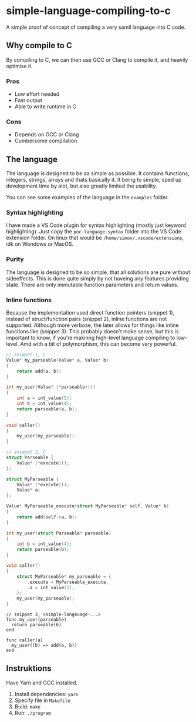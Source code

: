 # simple-language-compiling-to-c

A simple proof of concept of compiling a very samll language into C code.

## Why compile to C

By compiling to C, we can then use GCC or Clang to compile it, and heavily optimise it. 

### Pros

- Low effort needed
- Fast output
- Able to write runtime in C

### Cons

- Depends on GCC or Clang
- Cumbersome compilation

## The language

The language is designed to be aa simple as possible.
It contains functions, integers, strings, arrays and thats basically it.
It being to simple, sped up development time by alot, but also greatly limited the usability.

You can see some examples of the language in the `examples` folder.

### Syntax highlighting

I have made a VS Code plugin for syntax highlighting (mostly just keyword highlighting). Just copy the `poc-language-syntax` folder into the VS Code extension folder. On linux that would be `/home/simon/.vscode/extensions`, idk on Wondows or MacOS.

### Purity

The language is designed to be so simple, that all solutions are pure without sideeffects.
This is done quite simply by not haveing any features providing state.
There are only immutable function parameters and return values.


### Inline functions

Because the implementation used direct function pointers (snippet 1), instead of struct/function pairs (snippet 2), inline functions are not supported.
Although more verbose, the later allows for things like inline functions like (snippet 3).
This probably doesn't make sense, but this is important to know, if you're makinng high-level language compiling to low-level. Amd with a bit of polymorphism, this can become very powerful.

```c
// snippet 1, C
Value* my_parseable(Value* a, Value* b)
{
    return add(a, b);
}

int my_user(Value* (*parseable)())
{
    int a = int_value(5);
    int b = int_value(4);
    return parseable(a, b);
}

void caller()
{
    my_user(my_parseable);
}
```

```c
// snippet 2, C
struct Parseable {
    Value* (*execute)();
};

struct MyParseable {
    Value* (*execute)();
    Value* a;
};

Value* MyParseable_execute(struct MyParseable* self, Value* b)
{
    return add(self->a, b);
}

int my_user(struct Parseable* parseable)
{
    int b = int_value(4);
    return parseable(b);
}

void caller()
{
    struct MyParseable* my_parseable = {
        .execute = MyParseable_execute,
        .a = int_value(5),
    };
    my_user(my_parseable);
}
```

```
// snippet 3, <simple-langeuage-...>
func my_user(parseable)
  return parseable(6)
end

func caller(a)
  my_user((b) => add(a, b))
end
```


## Instruktions

Have Yarn and GCC installed.

1. Install dependencies: `yarn`
2. Specify file in `Makefile`
3. Build: `make`
4. Run: `./program`
